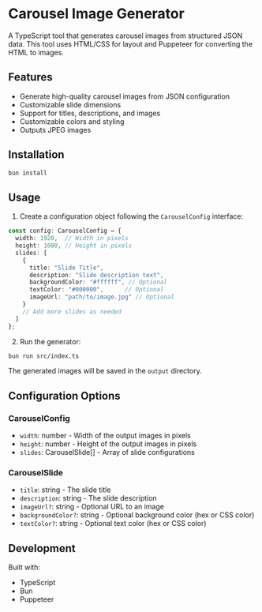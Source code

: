 # Carousel Image Generator

A TypeScript tool that generates carousel images from structured JSON data. This tool uses HTML/CSS for layout and Puppeteer for converting the HTML to images.

## Features

- Generate high-quality carousel images from JSON configuration
- Customizable slide dimensions
- Support for titles, descriptions, and images
- Customizable colors and styling
- Outputs JPEG images

## Installation

```bash
bun install
```

## Usage

1. Create a configuration object following the `CarouselConfig` interface:

```typescript
const config: CarouselConfig = {
  width: 1920,  // Width in pixels
  height: 1080, // Height in pixels
  slides: [
    {
      title: "Slide Title",
      description: "Slide description text",
      backgroundColor: "#ffffff", // Optional
      textColor: "#000000",      // Optional
      imageUrl: "path/to/image.jpg" // Optional
    }
    // Add more slides as needed
  ]
};
```

2. Run the generator:

```bash
bun run src/index.ts
```

The generated images will be saved in the `output` directory.

## Configuration Options

### CarouselConfig
- `width`: number - Width of the output images in pixels
- `height`: number - Height of the output images in pixels
- `slides`: CarouselSlide[] - Array of slide configurations

### CarouselSlide
- `title`: string - The slide title
- `description`: string - The slide description
- `imageUrl?`: string - Optional URL to an image
- `backgroundColor?`: string - Optional background color (hex or CSS color)
- `textColor?`: string - Optional text color (hex or CSS color)

## Development

Built with:
- TypeScript
- Bun
- Puppeteer
